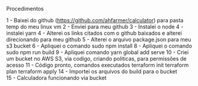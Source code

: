 Procedimentos

1 - Baixei do github (https://github.com/ahfarmer/calculator) para pasta temp do meu linux vm
2 - Enviei para meu github 
3 - Instalei o node 
4 - instalei yarn
4 - Alterei os links citados com o github baixados e alterei direcionando para meu github
5 - Alterei o arquivo package.json para meu s3 bucket
6 - Apliquei o comando sudo npm install
8 - Apliquei o comando sudo npm run build 
9 - Apliquei comando yarn global add serve
10 - Criei um bucket no AWS S3, via codigo, criando politicas, para permissões de acesso
11 - Código pronto, comandos executados
     terraform init
     terraform plan
     terraform apply
14 - Importei os arquivos do build para o bucket    
15 - Calculadora funcionando via bucket

